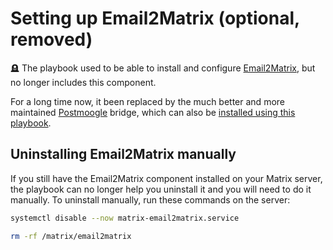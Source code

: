 <!--
SPDX-FileCopyrightText: 2019 - 2025 Slavi Pantaleev
SPDX-FileCopyrightText: 2022 Dennis Ciba
SPDX-FileCopyrightText: 2022 Nikita Chernyi
SPDX-FileCopyrightText: 2024 MDAD project contributors
SPDX-FileCopyrightText: 2024 - 2025 Suguru Hirahara

SPDX-License-Identifier: AGPL-3.0-or-later
-->

# Setting up Email2Matrix (optional, removed)

🪦 The playbook used to be able to install and configure [Email2Matrix](https://github.com/devture/email2matrix), but no longer includes this component.

For a long time now, it been replaced by the much better and more maintained [Postmoogle](https://github.com/etkecc/postmoogle) bridge, which can also be [installed using this playbook](configuring-playbook-bridge-postmoogle.md).


## Uninstalling Email2Matrix manually

If you still have the Email2Matrix component installed on your Matrix server, the playbook can no longer help you uninstall it and you will need to do it manually. To uninstall manually, run these commands on the server:

```sh
systemctl disable --now matrix-email2matrix.service

rm -rf /matrix/email2matrix
```
